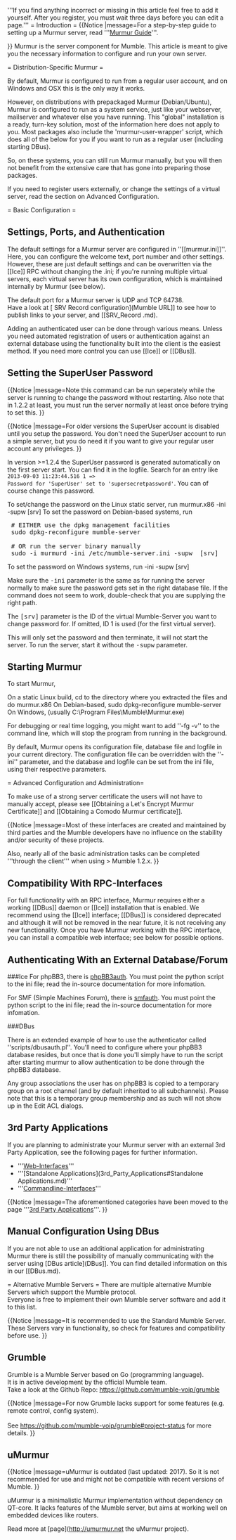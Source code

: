 '''If you find anything incorrect or missing in this article feel free to add it yourself. After you register, you must wait three days before you can edit a page.'''
= Introduction =
{{Notice
|message=For a step-by-step guide to setting up a Murmur server, read '''[Murmur Guide](Murmurguide.md)'''.

}}
Murmur is the server component for Mumble. This article is meant to give you the necessary information to configure and run your own server.

= Distribution-Specific Murmur =

By default, Murmur is configured to run from a regular user account, and on Windows and OSX this is the only way it works. 

However, on distributions with prepackaged Murmur (Debian/Ubuntu), Murmur is configured to run as a system service, just like your webserver, mailserver and whatever else you have running. This "global" installation is a ready, turn-key solution, most of the information here does not apply to you. Most packages also include the 'murmur-user-wrapper' script, which does all of the below for you if you want to run as a regular user (including starting DBus).

So, on these systems, you can still run Murmur manually, but you will then not benefit from the extensive care that has gone into preparing those packages.

If you need to register users externally, or change the settings of a virtual server, read the section on Advanced Configuration.

= Basic Configuration =

## Settings, Ports, and Authentication 
The default settings for a Murmur server are configured in ''[[murmur.ini]]''. Here, you can configure the welcome text, port number and other settings. However, these are just default settings and can be overwritten via the [[Ice]] RPC without changing the .ini; if you're running multiple virtual servers, each virtual server has its own configuration, which is maintained internally by Murmur (see below).

The default port for a Murmur server is UDP and TCP 64738.
<br> 
Have a look at [ SRV Record configuration](Mumble URL]] to see how to publish links to your server, and [[SRV_Record .md).

Adding an authenticated user can be done through various means. Unless you need automated registration of users or authentication against an external database using the functionality built into the client is the easiest method. If you need more control you can use [[Ice]] or [[DBus]].

## Setting the SuperUser Password 
{{Notice
|message=Note this command can be run seperately while the server is running to change the password without restarting.  Also note that in 1.2.2 at least, you must run the server normally at least once before trying to set this.
}}

{{Notice
|message=For older versions the SuperUser account is disabled until you setup the password. You don't need the SuperUser account to run a simple server, but you do need it if you want to give your regular user account any privileges. 
}}

In version >=1.2.4 the SuperUser password is generated automatically on the first server start. You can find it in the logfile. Search for an entry like <code><W>2013-09-03 11:23:44.516 1 => Password for 'SuperUser' set to 'supersecretpassword'</code>. You can of course change this password.

To set/change the password on the Linux static server, run
 murmur.x86 -ini <path to configuration file> -supw <password> [srv]
To set the password on Debian-based systems, run
<pre>
 # EITHER use the dpkg management facilities
 sudo dpkg-reconfigure mumble-server

 # OR run the server binary manually
 sudo -i murmurd -ini /etc/mumble-server.ini -supw <password> [srv]
</pre>
To set the password on Windows systems, run
 <path to murmur.exe> -ini <path to configuration file> -supw <password> [srv]

Make sure the <tt>-ini</tt> parameter is the same as for running the server normally to make sure the password gets set in the right database file. If the command does not seem to work, double-check that you are supplying the right path.

The <tt>[srv]</tt> parameter is the ID of the virtual Mumble-Server you want to change password for. If omitted, ID 1 is used (for the first virtual server).

This will only set the password and then terminate, it will not start the server. To run the server, start it without the <tt>-supw</tt> parameter.

## Starting Murmur 

To start Murmur, 

On a static Linux build, cd to the directory where you extracted the files and do
 murmur.x86
On Debian-based,
 sudo dpkg-reconfigure mumble-server
On Windows,
 <path to murmur.exe> (usually C:\Program Files\Mumble\Murmur.exe)

For debugging or real time logging, you might want to add ''-fg -v'' to the command line, which will stop the program from running in the background.

By default, Murmur opens its configuration file, database file and logfile in your current directory. The configuration file can be overridden with the ''-ini'' parameter, and the database and logfile can be set from the ini file, using their respective parameters.

= Advanced Configuration and Administration=

To make use of a strong server certificate the users will not have to manually accept, please see [[Obtaining a Let's Encrypt Murmur Certificate]] and [[Obtaining a Comodo Murmur certificate]].

{{Notice
|message=Most of these interfaces are created and maintained by third parties and the Mumble developers have no influence on the stability and/or security of these projects. 

Also, nearly all of the basic administration tasks can be completed '''through the client''' when using > Mumble 1.2.x.
}}
## Compatibility With RPC-Interfaces 

For full functionality with an RPC interface, Murmur requires either a working [[DBus]] daemon or [[Ice]] installation that is enabled. We recommend using the [[Ice]] interface; [[DBus]] is considered deprecated and although it will not be removed in the near future, it is not receiving any new functionality. Once you have Murmur working with the RPC interface, you can install a compatible web interface; see below for possible options.

## Authenticating With an External Database/Forum 

###Ice
For phpBB3, there is  [phpBB3auth](https://github.com/mumble-voip/mumble-scripts/tree/master/Authenticators/phpBB3). You must point the python script to the ini file; read the in-source documentation for more infomation.

For SMF (Simple Machines Forum), there is  [smfauth](https://github.com/mumble-voip/mumble-scripts/tree/master/Authenticators/SMF). You must point the python script to the ini file; read the in-source documentation for more infomation.

###DBus

There is an extended example of how to use the authenticator called ''scripts/dbusauth.pl''. You'll need to configure where your phpBB3 database resides, but once that is done you'll simply have to run the script after starting murmur to allow authentication to be done through the phpBB3 database.

Any group associations the user has on phpBB3 is copied to a temporary group on a root channel (and by default inherited to all subchannels). Please note that this is a temporary group membership and as such will not show up in the Edit ACL dialogs.

## 3rd Party Applications 

If you are planning to administrate your Murmur server with an external 3rd Party Application, see the following pages for further information.

* '''[Web-Interfaces](3rd_Party_Applications#Web-Interfaces.md)'''
* '''[Standalone Applications](3rd_Party_Applications#Standalone Applications.md)'''
* '''[Commandline-Interfaces](3rd_Party_Applications#Commandline-Interfaces.md)'''

{{Notice
|message=The aforementioned categories have been moved to the page '''[3rd Party Applications](3rd_Party_Applications.md)'''.
}}

## Manual Configuration Using DBus 

If you are not able to use an additional application for administrating Murmur there is still the possibility of manually communicating with the server using [DBus article](DBus]]. You can find detailed information on this in our [[DBus.md).

= Alternative Mumble Servers =
There are multiple alternative Mumble Servers which support the Mumble protocol. <br>
Everyone is free to implement their own Mumble server software and add it to this list.

{{Notice
|message=It is recommended to use the Standard Mumble Server. <br>
These Servers vary in functionality, so check for features and compatibility before use.
}}
 
## Grumble 
Grumble is a Mumble Server based on Go (programming language). <br>
It is in active development by the official Mumble team. <br>
Take a look at the Github Repo: https://github.com/mumble-voip/grumble

{{Notice
|message=For now Grumble lacks support for some features (e.g. remote control, config system). <br>  
See https://github.com/mumble-voip/grumble#project-status for more details.
}}

## uMurmur 
{{Notice
|message=uMurmur is outdated (last updated: 2017). So it is not recommended for use and might not be compatible with recent versions of Mumble.
}}

uMurmur is a minimalistic Murmur implementation without dependency on QT-core. It lacks features of the Mumble server, but aims at working well on embedded devices like routers. 

Read more at  [page](http://umurmur.net the uMurmur project).



